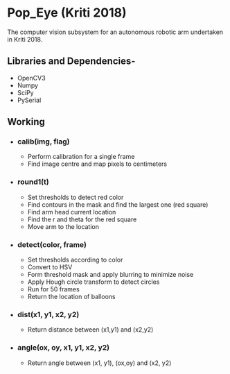 # Pop_Eye (Kriti 2018)
The computer vision subsystem for an autonomous robotic arm undertaken in Kriti 2018.

## Libraries and Dependencies-
* OpenCV3
* Numpy
* SciPy
* PySerial

## Working
* ### calib(img, flag)
    * Perform calibration for a single frame
    * Find image centre and map pixels to centimeters
* ### round1(t)
    * Set thresholds to detect red color
    * Find contours in the mask and find the largest one (red square)
    * Find arm head current location
    * Find the r and theta for the red square
    * Move arm to the location
* ### detect(color, frame)
    * Set thresholds according to color
    * Convert to HSV
    * Form threshold mask and apply blurring to minimize noise
    * Apply Hough circle transform to detect circles
    * Run for 50 frames
    * Return the location of balloons
* ### dist(x1, y1, x2, y2)
    * Return distance between (x1,y1) and (x2,y2)
* ### angle(ox, oy, x1, y1, x2, y2)
    * Return angle between (x1, y1), (ox,oy) and (x2, y2)
